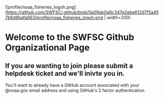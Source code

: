 ![profile/noaa_fisheries_logoh.png](https://github.com/SWFSC/.github/blob/0a09ab0a9c347e2ebe612d7f5a457b6d8bafa663/profile/noaa_fisheries_logoh.png | width=200)
# Welcome to the SWFSC Github Organizational Page
## If you are wanting to join please submit a helpdesk ticket and we'll inivte you in.
You'll want to already have a GitHub account associated with your @noaa.gov email address and using GitHub's 2 factor authentication.
